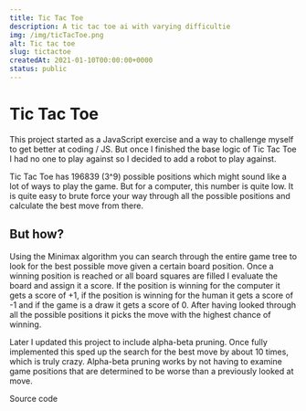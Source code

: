 ```yaml
---
title: Tic Tac Toe
description: A tic tac toe ai with varying difficultie
img: /img/ticTacToe.png
alt: Tic tac toe
slug: tictactoe
createdAt: 2021-01-10T00:00:00+0000
status: public
---
```


# Tic Tac Toe

This project started as a JavaScript exercise and a way to challenge myself to get better at coding / JS. But once I finished the base logic of Tic Tac Toe I had no one to play against so I decided to add a robot to play against.

Tic Tac Toe has 196839 (3^9) possible positions which might sound like a lot of ways to play the game. But for a computer, this number is quite low. It is quite easy to brute force your way through all the possible positions and calculate the best move from there.

<tic-tac-toe></tic-tac-toe>

## But how?

Using the Minimax algorithm you can search through the entire game tree to look for the best possible move given a certain board position.
Once a winning position is reached or all board squares are filled I evaluate the board and assign it a score. If the position is winning for the computer it gets a score of +1, if the position is winning for the human it gets a score of -1 and if the game is a draw it gets a score of 0. After having looked through all the possible positions it picks the move with the highest chance of winning.

Later I updated this project to include alpha-beta pruning. Once fully implemented this sped up the search for the best move by about 10 times, which is truly crazy. Alpha-beta pruning works by not having to examine game positions that are determined to be worse than a previously looked at move.

<icon-link href="https://github.com/Vuurvos1/tictactoe" target="_blank" icon="github">
Source code
</icon-link>
